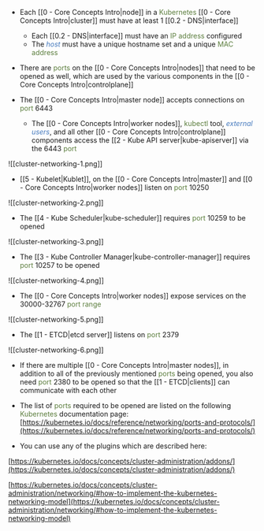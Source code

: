 - Each [[0 - Core Concepts Intro|node]] in a <span style="color:#5c7e3e">Kubernetes</span> [[0 - Core Concepts Intro|cluster]] must have at least 1 [[0.2 - DNS|interface]]
	- Each [[0.2 - DNS|interface]] must have an <span style="color:#5c7e3e">IP address</span> configured
	- The <i><span style="color:#477bbe">host</span></i> must have a unique hostname set and a unique <span style="color:#5c7e3e">MAC address</span>

- There are <span style="color:#5c7e3e">ports</span> on the [[0 - Core Concepts Intro|nodes]] that need to be opened as well, which are used by the various components in the [[0 - Core Concepts Intro|controlplane]]

- The [[0 - Core Concepts Intro|master node]] accepts connections on <span style="color:#5c7e3e">port</span> 6443
	- The [[0 - Core Concepts Intro|worker nodes]], <span style="color:#5c7e3e">kubectl</span> tool, <i><span style="color:#477bbe">external users</span></i>, and all other [[0 - Core Concepts Intro|controlplane]] components access the [[2 - Kube API server|kube-apiserver]] via the 6443 <span style="color:#5c7e3e">port</span>

![[cluster-networking-1.png]]

- [[5 - Kubelet|Kublet]], on the [[0 - Core Concepts Intro|master]] and [[0 - Core Concepts Intro|worker nodes]] listen on <span style="color:#5c7e3e">port</span> 10250

![[cluster-networking-2.png]]

- The [[4 - Kube Scheduler|kube-scheduler]] requires <span style="color:#5c7e3e">port</span> 10259 to be opened

![[cluster-networking-3.png]]

- The [[3 - Kube Controller Manager|kube-controller-manager]] requires <span style="color:#5c7e3e">port</span> 10257 to be opened

![[cluster-networking-4.png]]

- The [[0 - Core Concepts Intro|worker nodes]] expose services on the 30000-32767 <span style="color:#5c7e3e">port range</span>

![[cluster-networking-5.png]]

- The [[1 - ETCD|etcd server]] listens on <span style="color:#5c7e3e">port</span> 2379

![[cluster-networking-6.png]]

- If there are multiple [[0 - Core Concepts Intro|master nodes]], in addition to all of the previously mentioned <span style="color:#5c7e3e">ports</span> being opened, you also need <span style="color:#5c7e3e">port</span> 2380 to be opened so that the [[1 - ETCD|clients]] can communicate with each other

- The list of <span style="color:#5c7e3e">ports</span> required to be opened are listed on the following <span style="color:#5c7e3e">Kubernetes</span> documentation page:
[https://kubernetes.io/docs/reference/networking/ports-and-protocols/](https://kubernetes.io/docs/reference/networking/ports-and-protocols/)

- You can use any of the plugins which are described here:

[https://kubernetes.io/docs/concepts/cluster-administration/addons/](https://kubernetes.io/docs/concepts/cluster-administration/addons/)

[https://kubernetes.io/docs/concepts/cluster-administration/networking/#how-to-implement-the-kubernetes-networking-model](https://kubernetes.io/docs/concepts/cluster-administration/networking/#how-to-implement-the-kubernetes-networking-model)